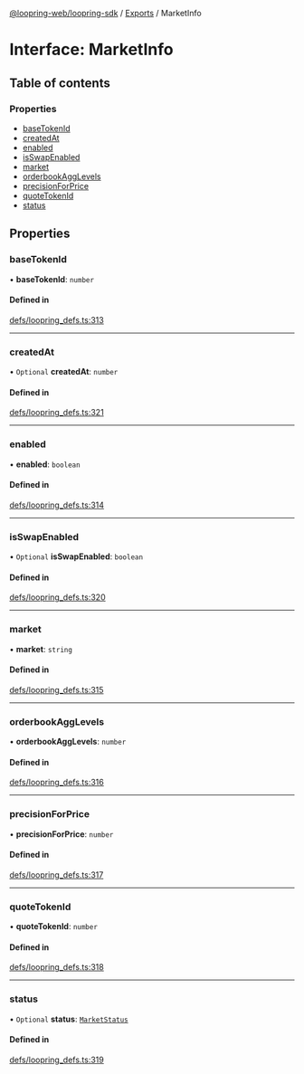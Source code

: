 [@loopring-web/loopring-sdk](../README.md) / [Exports](../modules.md) / MarketInfo

# Interface: MarketInfo

## Table of contents

### Properties

- [baseTokenId](MarketInfo.md#basetokenid)
- [createdAt](MarketInfo.md#createdat)
- [enabled](MarketInfo.md#enabled)
- [isSwapEnabled](MarketInfo.md#isswapenabled)
- [market](MarketInfo.md#market)
- [orderbookAggLevels](MarketInfo.md#orderbookagglevels)
- [precisionForPrice](MarketInfo.md#precisionforprice)
- [quoteTokenId](MarketInfo.md#quotetokenid)
- [status](MarketInfo.md#status)

## Properties

### baseTokenId

• **baseTokenId**: `number`

#### Defined in

[defs/loopring_defs.ts:313](https://github.com/Loopring/loopring_sdk/blob/5861d10/src/defs/loopring_defs.ts#L313)

___

### createdAt

• `Optional` **createdAt**: `number`

#### Defined in

[defs/loopring_defs.ts:321](https://github.com/Loopring/loopring_sdk/blob/5861d10/src/defs/loopring_defs.ts#L321)

___

### enabled

• **enabled**: `boolean`

#### Defined in

[defs/loopring_defs.ts:314](https://github.com/Loopring/loopring_sdk/blob/5861d10/src/defs/loopring_defs.ts#L314)

___

### isSwapEnabled

• `Optional` **isSwapEnabled**: `boolean`

#### Defined in

[defs/loopring_defs.ts:320](https://github.com/Loopring/loopring_sdk/blob/5861d10/src/defs/loopring_defs.ts#L320)

___

### market

• **market**: `string`

#### Defined in

[defs/loopring_defs.ts:315](https://github.com/Loopring/loopring_sdk/blob/5861d10/src/defs/loopring_defs.ts#L315)

___

### orderbookAggLevels

• **orderbookAggLevels**: `number`

#### Defined in

[defs/loopring_defs.ts:316](https://github.com/Loopring/loopring_sdk/blob/5861d10/src/defs/loopring_defs.ts#L316)

___

### precisionForPrice

• **precisionForPrice**: `number`

#### Defined in

[defs/loopring_defs.ts:317](https://github.com/Loopring/loopring_sdk/blob/5861d10/src/defs/loopring_defs.ts#L317)

___

### quoteTokenId

• **quoteTokenId**: `number`

#### Defined in

[defs/loopring_defs.ts:318](https://github.com/Loopring/loopring_sdk/blob/5861d10/src/defs/loopring_defs.ts#L318)

___

### status

• `Optional` **status**: [`MarketStatus`](../enums/MarketStatus.md)

#### Defined in

[defs/loopring_defs.ts:319](https://github.com/Loopring/loopring_sdk/blob/5861d10/src/defs/loopring_defs.ts#L319)
